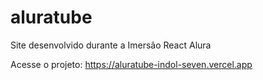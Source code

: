 # aluratube
Site desenvolvido durante a Imersão React Alura

Acesse o projeto: https://aluratube-indol-seven.vercel.app
